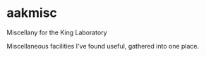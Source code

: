 # aakmisc
Miscellany for the King Laboratory

Miscellaneous facilities I've found useful, gathered into one place.

